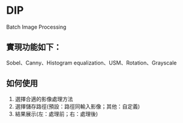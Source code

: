 # DIP
Batch Image Processing

## 實現功能如下：  
Sobel、Canny、Histogram equalization、USM、Rotation、Grayscale

## 如何使用
1. 選擇合適的影像處理方法  
2. 選擇儲存路徑(預設：路徑同輸入影像；其他：自定義)
3. 結果展示(左：處理前；右：處理後)

